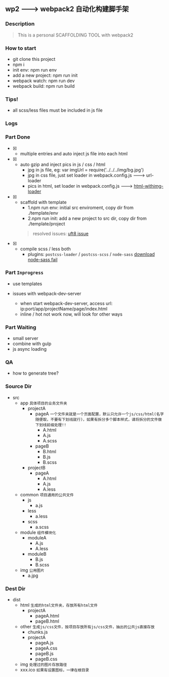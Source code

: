 ## wp2 ---> webpack2 自动化构建脚手架

### Description
> This is a personal SCAFFOLDING TOOL with webpack2

### How to start
- git clone this project
- npm i
- init env: npm run env
- add a new project: npm run init
- webpack watch: npm run dev
- webpack build: npm run build

### Tips!
- all scss/less files must be included in js file

### Logs

### Part Done
- [x] - multiple entries and auto inject js file into each html

- [x] - auto gzip and inject pics in js / css / html
    - jpg in js file, eg: var imgUrl = require('../../../img/bg.jpg')
    - jpg in css file, just set loader in webpack.config.js ---> url-loader
    - pics in html, set loader in webpack.config.js ---> [html-withimg-loader](https://github.com/wzsxyz/html-withimg-loader)

- [x] - scaffold with template
    - 1.npm run env: initial src enviroment, copy dir from ./template/env
    - 2.npm run init: add a new project to src dir, copy dir from ./template/project
    > resolved issues: [uft8 issue](http://ask.csdn.net/questions/167560)

- [x] - compile scss / less both
    - plugins: `postcss-loader` / `postcss-scss` / `node-sass` [download node-sass fail](https://lzw.me/a/node-sass-install-helper.html)

### Part `Inprogress`
+ use templates

+ issues with webpack-dev-server
    - when start webpack-dev-server, access url: ip:port/app/projectName/page/index.html
    - inline / hot not work now, will look for other ways

### Part Waiting
+ small server
+ combine with gulp
+ js async loading


### QA
+ how to generate tree?

### Source Dir
- src
    - app `具体项目的业务文件夹`
        - projectA
            - pageA `一个文件夹就是一个页面配置，默认只允许一个js/css/html(名字随便取，不要有下划线就行)，如果有拆分多个脚本样式，请将拆分的文件做下划线前缀处理!!`
                - A.html
                - A.js
                - A.scss
            - pageB
                - B.html
                - B.js
                - B.scss
        - projectB
            - pageA
                - A.html
                - A.js
                - A.less
    - common `项目通用的公共文件`
        - js
            - a.js
        - less
            - a.less
        - scss
            - a.scss
    - module `组件模块化`
        - moduleA
            - A.js
            - A.less
        - moduleB
            - B.js
            - B.scss
    - img `公用图片`
        - a.jpg

### Dest Dir
- dist
    - html `生成的html文件夹，存放所有html文件`
        - projectA
            - pageA.html
            - pageB.html
    - other `生成js/css文件，按项目存放所有js/css文件，抽出的公共js直接存放`
        - chunks.js
        - projectA
            - pageA.js
            - pageA.css
            - pageB.js
            - pageB.css
    - img `处理过的图片存放路径`
    - xxx.ico `如果有设置图标，一律在根目录`


